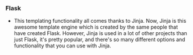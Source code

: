 ### Flask
*  This templating functionality all comes thanks to Jinja. Now, Jinja is this awesome template engine which is created by the same people that have created Flask. However, Jinja is used in a lot of other projects than just Flask, it's pretty popular, and there's so many different options and functionality that you can use with Jinja.